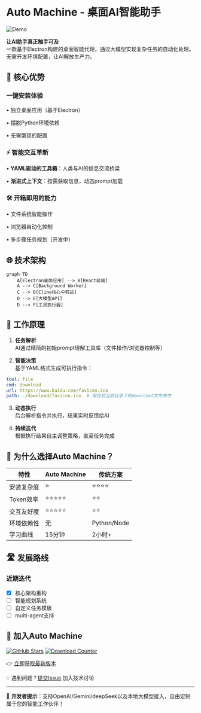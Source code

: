 # Auto Machine - 桌面AI智能助手

![Demo](https://github.com/user-attachments/assets/29e6d2b1-4dda-4dde-a24a-f1d80564d960)

**让AI助手真正触手可及**  
一款基于Electron构建的桌面智能代理，通过大模型实现复杂任务的自动化处理。无需开发环境配置，让AI解放生产力。

## 🚀 核心优势

### 一键安装体验

• 独立桌面应用（基于Electron）

• 摆脱Python环境依赖

• 无需繁琐的配置

### ⚡ 智能交互革新

• **YAML驱动的工具箱**：人类与AI的信息交流桥梁

• **渐进式上下文**：按需获取信息，动态prompt加载

### 🛠️ 开箱即用的能力

• 文件系统智能操作

• 浏览器自动化控制

• 多步骤任务规划（开发中）


## 🌐 技术架构

```mermaid
graph TD
    A[Electron桌面应用] --> B[React前端]
    A --> C[Background Worker]
    C --> D[Cline核心中转站]
    D --> E[大模型API]
    D --> F[工具执行器]
```

## 🧠 工作原理

1. **任务解析**  
   AI通过精简的初始prompt理解工具库（文件操作/浏览器控制等）

2. **智能决策**  
   基于YAML格式生成可执行指令：

```yaml
tool: file
cmd: download
url: https://www.baidu.com/favicon.ico
path: ./download/favicon.ico  # 保存到当前目录下的download文件夹中
```

3. **动态执行**  
   后台解析指令并执行，结果实时反馈给AI

4. **持续迭代**  
   根据执行结果自主调整策略，直至任务完成

## 🌟 为什么选择Auto Machine？

| 特性       | Auto Machine | 传统方案    |
| ---------- | ------------ | ----------- |
| 安装复杂度 | ⭐            | ⭐⭐⭐⭐        |
| Token效率  | ⭐⭐⭐⭐⭐        | ⭐⭐          |
| 交互友好度 | ⭐⭐⭐⭐⭐        | ⭐⭐          |
| 环境依赖性 | 无           | Python/Node |
| 学习曲线   | 15分钟       | 2小时+      |

## 🛣️ 发展路线

### 近期迭代

- [x] 核心架构重构
- [ ] 智能规划系统
- [ ] 自定义任务模板
- [ ] multi-agent支持

## 🤝 加入Auto Machine

[![GitHub Stars](https://img.shields.io/github/stars/waht41/auto_machine?style=for-the-badge)](https://github.com/waht41/auto_machine/stargazers)
[![Download Counter](https://img.shields.io/github/downloads/waht41/auto_machine/total?style=for-the-badge)](https://github.com/waht41/auto_machine/releases)

👉 [立即获取最新版本](https://github.com/waht41/auto_machine/releases)  

💡 遇到问题？[提交Issue](https://github.com/waht41/auto_machine/issues) 加入技术讨论

---

📌 **开发者提示**：支持OpenAI/Gemini/deepSeek以及本地大模型接入，自由定制属于您的智能工作伙伴！
